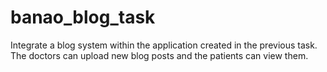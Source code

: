 # banao_blog_task
 Integrate a blog system within the application created in the previous task. The doctors can upload new blog posts and the patients can view them. 
